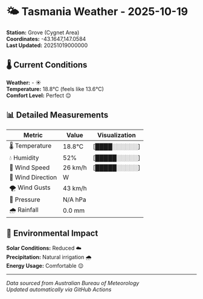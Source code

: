 # 🌤️ Tasmania Weather - 2025-10-19

**Station:** Grove (Cygnet Area)  
**Coordinates:** -43.1647,147.0584  
**Last Updated:** 20251019000000

## 🌡️ Current Conditions

**Weather:** - ☀️  
**Temperature:** 18.8°C (feels like 13.6°C)  
**Comfort Level:** Perfect 😌

## 📊 Detailed Measurements

| Metric | Value | Visualization |
|--------|-------|---------------|
| 🌡️ Temperature | 18.8°C | [████░░░░░░] |
| 💧 Humidity | 52% | [█████░░░░░] |
| 💨 Wind Speed | 26 km/h | [█████░░░░░] |
| 🧭 Wind Direction | W | |
| 🌪️ Wind Gusts | 43 km/h | |
| 🔽 Pressure | N/A hPa | |
| 🌧️ Rainfall | 0.0 mm | |

## 🌱 Environmental Impact

**Solar Conditions:** Reduced ☁️  
**Precipitation:** Natural irrigation 🌧️  
**Energy Usage:** Comfortable 😌

---
*Data sourced from Australian Bureau of Meteorology*  
*Updated automatically via GitHub Actions*
